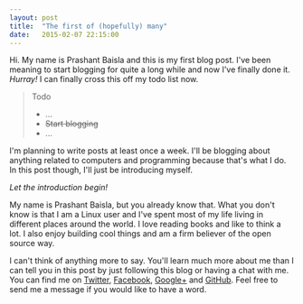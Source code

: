 ```yaml
---
layout: post
title:  "The first of (hopefully) many"
date:   2015-02-07 22:15:00
---
```


Hi. My name is Prashant Baisla and this is my first blog post. I've been meaning to start blogging for quite a long while and now I've finally done it. *Hurray!* I can finally cross this off my todo list now.

> Todo
>
> - ...
> - <s> Start blogging </s>
> - ...

I'm planning to write posts at least once a week. I'll be blogging about anything related to computers and programming because that's what I do. In this post though, I'll just be introducing myself. 

*Let the introduction begin!*

My name is Prashant Baisla, but you already know that. What you don't know is that I am a Linux user and I've spent most of my life living in different places around the world. I love reading books and like to think a lot. I also enjoy building cool things and am a firm believer of the open source way.

I can't think of anything more to say. You'll learn much more about me than I can tell you in this post by just following this blog or having a chat with me. You can find me on [Twitter](https://twitter.com/prashant7b), [Facebook](https://www.facebook.com/magicprashant), [Google+](https://google.com/+PrashantBaisla) and [GitHub](https://github.com/pbaisla). Feel free to send me a message if you would like to have a word.
